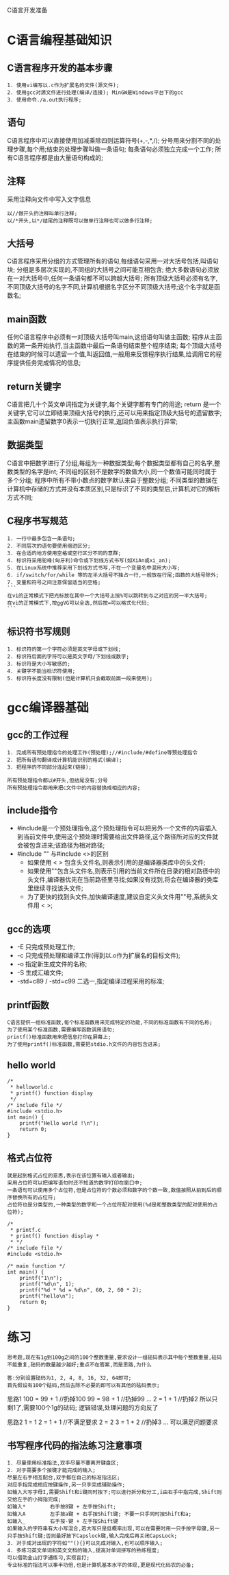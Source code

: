 C语言开发准备


# C语言编程基础知识
## C语言程序开发的基本步骤
    1. 使用vi编写以.c作为扩展名的文件(源文件);
    2. 使用gcc对源文件进行处理(编译/连接); MinGW是Windows平台下的gcc
    3. 使用命令./a.out执行程序;

## 语句
C语言程序中可以直接使用加减乘除四则运算符号(+,-,*,/);
分号用来分割不同的处理步骤,每个用;结束的处理步骤叫做一条语句; 
每条语句必须独立完成一个工作; 
所有C语言程序都是由大量语句构成的;

## 注释
采用注释向文件中写入文字信息
```
以//做开头的注释叫单行注释;
以/*开头,以*/结尾的注释既可以做单行注释也可以做多行注释;
```

## 大括号
C语言程序采用分组的方式管理所有的语句,每组语句采用一对大括号包括,叫语句块; 
分组是多层次实现的,不同组的大括号之间可能互相包含; 
绝大多数语句必须放在一对大括号中,任何一条语句都不可以跨越大括号; 
所有顶级大括号必须有名字,不同顶级大括号的名字不同,计算机根据名字区分不同顶级大括号;这个名字就是函数名;

## main函数
任何C语言程序中必须有一对顶级大括号叫main,这组语句叫做主函数; 
程序从主函数的第一条开始执行,当主函数中最后一条语句结束整个程序结束; 
每个顶级大括号在结束的时候可以遗留一个值,叫返回值,一般用来反馈程序执行结果,给调用它的程序提供任务完成情况的信息;

## return关键字
C语言把几十个英文单词指定为关键字,每个关键字都有专门的用途; 
return 是一个关键字,它可以立即结束顶级大括号的执行,还可以用来指定顶级大括号的遗留数字; 
主函数main遗留数字0表示一切执行正常,返回负值表示执行异常; 

## 数据类型
C语言中把数字进行了分组,每组为一种数据类型;每个数据类型都有自己的名字,整数类型的名字是int;
不同组的区别不是数字的数值大小,同一个数值可能同时属于多个分组; 
程序中所有不带小数点的数字默认来自于整数分组; 
不同类型的数据在计算机中存储的方式并没有本质区别,只是标识了不同的类型后,计算机对它的解析方式不同;

## C程序书写规范
    1. 一行中最多包含一条语句;
    2. 不同层次的语句要使用缩进区分;
    3. 在合适的地方使用空格或空行区分不同的意群;
    4. 标识符采用驼峰(匈牙利)命令或下划线方式书写(如XiAn或xi_an);
    5. 在Linux系统中推荐采用下划线方式书写,不在一个变量名中混用大小写;
    6. if/switch/for/while 等的左半大括号不独占一行,一般放在行尾;函数的大括号除外;
    7. 变量和符号之间注意保留适当的空格;
    ```
    在vi的正常模式下把光标放在其中一个大括号上按%可以跳转到与之对应的另一半大括号;
    在vi的正常模式下,按ggVG可以全选,然后按=可以格式化代码;
    ```

## 标识符书写规则
    1. 标识符的第一个字符必须是英文字母或下划线;
    2. 标识符后面的字符可以是英文字母/下划线或数字;
    3. 标识符是大小写敏感的;
    4. 关键字不能当标识符使用;
    5. 标识符长度没有限制(但是计算机只会截取前面一段来使用);

# gcc编译器基础
## gcc的工作过程
    1. 完成所有预处理指令的处理工作(预处理);//#include/#define等预处理指令
    2. 把所有语句翻译成计算机能识别的格式(编译);
    3. 把程序的不同部分连起来(链接);

```
所有预处理指令都以#开头,但结尾没有;分号 
所有预处理指令都用来把c文件中的内容替换成相应的内容;
```

## include指令
* #include是一个预处理指令,这个预处理指令可以把另外一个文件的内容插入到当前文件中,使用这个预处理时需要给出文件路径,这个路径所对应的文件就会被包含进来;该路径为相对路径; 
* #include "" 与#include <>的区别
    + 如果使用 < > 包含头文件名,则表示引用的是编译器类库中的头文件;
    + 如果使用""包含头文件名,则表示引用的当前文件所在目录的相对路径中的头文件,编译器优先在当前路径里寻找;如果没有找到,将会在编译器的类库里继续寻找该头文件;
    + 为了更快的找到头文件,加快编译速度,建议自定义头文件用""号,系统头文件用 < >;

## gcc的选项
* -E    只完成预处理工作;
* -c    只完成预处理和编译工作(得到以.o作为扩展名的目标文件);
* -o    指定新生成文件的名称;
* -S    生成汇编文件;
* -std=c89 / -std=c99  二选一,指定编译过程采用的标准;


## printf函数
```
C语言提供一组标准函数,每个标准函数用来完成特定的功能,不同的标准函数有不同的名称;
为了使用某个标准函数,需要编写函数调用语句;
printf()标准函数用来把信息打印在屏幕上;
为了使用printf()标准函数,需要把stdio.h文件的内容包含进来;
```

## hello world
```
/*
 * helloworld.c
 * printf() function display
 */
/* include file */
#include <stdio.h>
int main() {
    printf("Hello world !\n");
    return 0;
}
```

## 格式占位符
```
就是起到格式占位的意思,表示在该位置有输入或者输出;
采用占位符可以把编写语句时还不知道的数字打印在窗口中;
一条语句可以使用多个占位符,但是占位符的个数必须和数字的个数一致,数值按照从前到后的顺序替换所有的占位符;
占位符也是分类型的,一种类型的数字和一个占位符配对使用(%d是和整数类型的配对使用的占位符);
```

```
/*
 * printf.c
 * printf() function display *
 * */
/* include file */
#include <stdio.h>

/* main function */
int main() {
    printf("1\n");
    printf("%d\n", 1);
    printf("%d * %d = %d\n", 60, 2, 60 * 2);
    printf("hello\n");
    return 0;
}
```

# 练习
    思考题,现在有1g到100g之间的100个整数重量,要求设计一组砝码表示其中每个整数重量,砝码不能重复,砝码的数量越少越好;重点不在答案,而是思路,为什么

    答:分别设置砝码为1, 2, 4, 8, 16, 32, 64即可;
    首先假设有100个砝码,然后去除不必要的即可以有其他的砝码表示;

思路1
    100 = 99 + 1 //扔掉100
    99    = 98 + 1 //扔掉99
    ...
    2    = 1 + 1     //扔掉2
    所以只剩1了,需要100个1g的砝码;
    逻辑错误,处理问题的方向反了

思路2
    1    = 1
    2    = 1 + 1 //不满足要求
    2    = 2
    3    = 1 + 2 //扔掉3
    ...
    可以满足问题要求

## 书写程序代码的指法练习注意事项
    1. 尽量使用标准指法,双手尽量不要离开键盘区;
    2. 对于需要多个按键才能完成的输入;
    尽量左右手相互配合,双手都在自己的标准指法区;
    对应手指完成相应按键操作,另一只手完成辅助操作;
    如输入大写字母I,需要Shift和i键同时按下;可以进行拆分和分工,i由右手中指完成,Shift则交给左手的小拇指完成;
    如输入*        右手按8键 + 左手按Shift;
    如输入A        左手按a键 + 右手按Shift键; 不要一只手同时按Shift和a;
    如输入_        右手按-键 + 左手按Shift键
    如果输入的字符串有大小写混合,若大写只是低概率出现,可以在需要时用一只手按字母键,另一只手按Shift键;否则最好按下Capslock键,输入完成后再关闭CapsLock;
    3. 对于成对出现的字符如""(){}可以先成对输入,也可以顺序输入;
    4. 多练习英文单词和英文文档的输入,提高对单词拼写的熟练程度;
    可以借助金山打字通练习,实现盲打;
    专业标准的指法可以事半功倍,也是计算机基本水平的体现,更是现代化码农的必备;

